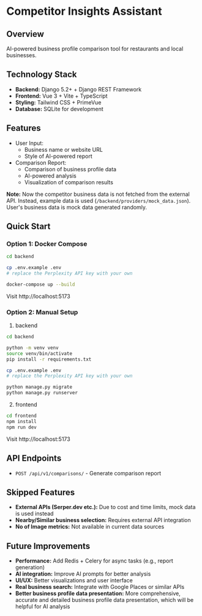 # Competitor Insights Assistant

## Overview
AI-powered business profile comparison tool for restaurants and local businesses.

## Technology Stack
- **Backend:** Django 5.2+ + Django REST Framework
- **Frontend:** Vue 3 + Vite + TypeScript
- **Styling:** Tailwind CSS + PrimeVue
- **Database:** SQLite for development

## Features
- User Input:
  - Business name or website URL
  - Style of AI-powered report
- Comparison Report:
  - Comparison of business profile data
  - AI-powered analysis
  - Visualization of comparison results

**Note:** Now the competitor business data is not fetched from the external API. Instead, example data is used (`/backend/providers/mock_data.json`).
User's business data is mock data generated randomly.

## Quick Start

### Option 1: Docker Compose

```bash
cd backend

cp .env.example .env
# replace the Perplexity API key with your own

docker-compose up --build
```

Visit http://localhost:5173

### Option 2: Manual Setup

1. backend

```bash
cd backend

python -m venv venv
source venv/bin/activate
pip install -r requirements.txt

cp .env.example .env
# replace the Perplexity API key with your own

python manage.py migrate
python manage.py runserver
```

2. frontend

```bash
cd frontend
npm install
npm run dev
```

Visit http://localhost:5173

## API Endpoints

- `POST /api/v1/comparisons/` - Generate comparison report

## Skipped Features
- **External APIs (Serper.dev etc.):** Due to cost and time limits, mock data is used instead
- **Nearby/Similar business selection:** Requires external API integration
- **No of Image metrics:** Not available in current data sources

## Future Improvements
- **Performance:** Add Redis + Celery for async tasks (e.g., report generation)
- **AI integration:** Improve AI prompts for better analysis
- **UI/UX:** Better visualizations and user interface
- **Real business search:** Integrate with Google Places or similar APIs
- **Better business profile data presentation:** More comprehensive, accurate and detailed business profile data presentation, which will be helpful for AI analysis
